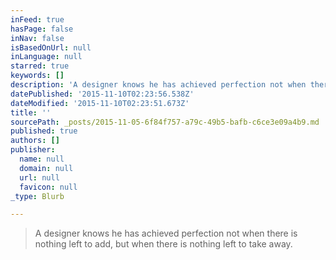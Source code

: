 ```yaml
---
inFeed: true
hasPage: false
inNav: false
isBasedOnUrl: null
inLanguage: null
starred: true
keywords: []
description: 'A designer knows he has achieved perfection not when there is nothing left to add, but when there is nothing left to take away.'
datePublished: '2015-11-10T02:23:56.538Z'
dateModified: '2015-11-10T02:23:51.673Z'
title: ''
sourcePath: _posts/2015-11-05-6f84f757-a79c-49b5-bafb-c6ce3e09a4b9.md
published: true
authors: []
publisher:
  name: null
  domain: null
  url: null
  favicon: null
_type: Blurb

---
```

> A designer knows he has achieved perfection not when there is nothing left to add, but when there is nothing left to take away.